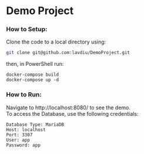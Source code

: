 # Demo Project
### How to Setup:
Clone the code to a local directory using:
```bash
git clone git@github.com:lavdiu/DemoProject.git
```

then, in PowerShell run:
```
docker-compose build
docker-compose up -d
```

### How to Run:
Navigate to http://localhost:8080/ to see the demo.  
To access the Database, use the following credentials:
```
Database Type: MariaDB
Host: localhost
Port: 3307
User: app
Password: app
```


